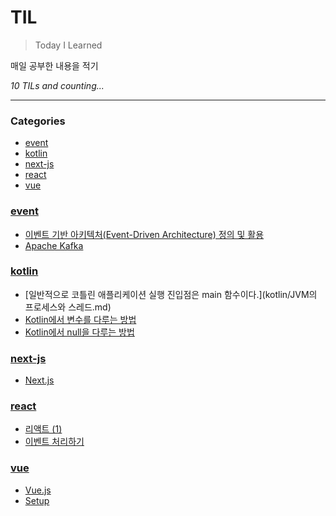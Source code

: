 # TIL
> Today I Learned

매일 공부한 내용을 적기


_10 TILs and counting..._

---

### Categories

- [event](#event)
- [kotlin](#kotlin)
- [next-js](#next-js)
- [react](#react)
- [vue](#vue)

### [event](#event)
- [이벤트 기반 아키텍처(Event-Driven Architecture) 정의 및 활용](event/Event-Driven-Architecture.md)
- [Apache Kafka](event/Kafka.md)

### [kotlin](#kotlin)
- [일반적으로 코틀린 애플리케이션 실행 진입점은 main 함수이다.](kotlin/JVM의 프로세스와 스레드.md)
- [Kotlin에서 변수를 다루는 방법](kotlin/Kotlin_1.md)
- [Kotlin에서 null을 다루는 방법](kotlin/Kotlin_2.md)

### [next-js](#next-js)
- [Next.js](next-js/1.md)

### [react](#react)
- [리액트 (1)](react/1.md)
- [이벤트 처리하기](react/2.md)

### [vue](#vue)
- [Vue.js](vue/Vue_Study_1.md)
- [Setup](vue/Vue_Study_2.md)

[1]: https://github.com/jbranchaud/til

